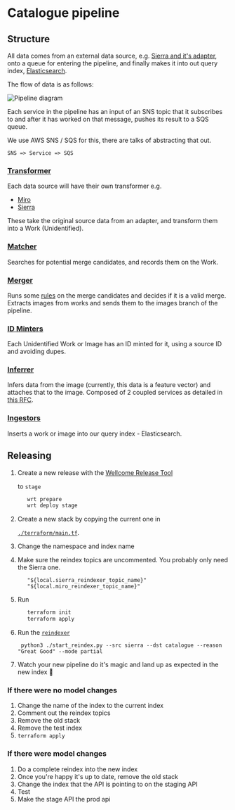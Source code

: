 # Catalogue pipeline

## Structure

All data comes from an external data source, e.g. [Sierra and it's adapter](sierra_adapter.md), onto a queue for entering the pipeline, and finally makes it into out query index, [Elasticsearch](https://www.elastic.co/products/elasticsearch).

The flow of data is as follows:

![Pipeline diagram](https://user-images.githubusercontent.com/4429247/80081224-914c6b00-854a-11ea-94e4-5d2618b7b6b1.png)

Each service in the pipeline has an input of an SNS topic that it subscribes to and after it has worked on that message, pushes its result to a SQS queue.

We use AWS SNS / SQS for this, there are talks of abstracting that out.

```text
SNS => Service => SQS
```

### [Transformer](https://github.com/wellcomecollection/catalogue/tree/864b998aae9ed3fe40515edfef061c7c7371f721/pipeline/transformer/README.md)

Each data source will have their own transformer e.g.

* [Miro](https://github.com/wellcomecollection/catalogue/tree/864b998aae9ed3fe40515edfef061c7c7371f721/pipeline/transformer/transformer_miro/README.md)
* [Sierra](https://github.com/wellcomecollection/catalogue/tree/864b998aae9ed3fe40515edfef061c7c7371f721/pipeline/transformer/transformer_sierra/README.md)

These take the original source data from an adapter, and transform them into a Work \(Unidentified\).

### [Matcher](https://github.com/wellcomecollection/catalogue/tree/864b998aae9ed3fe40515edfef061c7c7371f721/pipeline/matcher/README.md)

Searches for potential merge candidates, and records them on the Work.

### [Merger](https://github.com/wellcomecollection/catalogue/tree/864b998aae9ed3fe40515edfef061c7c7371f721/pipeline/merger/README.md)

Runs some [rules](https://github.com/wellcomecollection/catalogue/tree/864b998aae9ed3fe40515edfef061c7c7371f721/pipeline/merger/src/test/scala/uk/ac/wellcome/platform/merger/rules/README.md) on the merge candidates and decides if it is a valid merge. Extracts images from works and sends them to the images branch of the pipeline.

### [ID Minters](https://github.com/wellcomecollection/catalogue/tree/864b998aae9ed3fe40515edfef061c7c7371f721/pipeline/id_minter/README.md)

Each Unidentified Work or Image has an ID minted for it, using a source ID and avoiding dupes.

### [Inferrer](https://github.com/wellcomecollection/catalogue/tree/master/pipeline/inferrer)

Infers data from the image (currently, this data is a feature vector) and attaches that to the image. Composed of 2 coupled services as detailed in [this RFC](https://github.com/wellcomecollection/docs/tree/master/rfcs/021-data_science_in_the_pipeline).

### [Ingestors](https://github.com/wellcomecollection/catalogue/tree/864b998aae9ed3fe40515edfef061c7c7371f721/pipeline/ingestor/README.md)

Inserts a work or image into our query index - Elasticsearch.

## Releasing

1. Create a new release with the [Wellcome Release Tool](https://github.com/wellcometrust/dockerfiles/tree/master/release_tooling)

   to `stage`

   ```bash
      wrt prepare
      wrt deploy stage
   ```

2. Create a new stack by copying the current one in

   [`./terraform/main.tf`](https://github.com/wellcomecollection/catalogue/tree/864b998aae9ed3fe40515edfef061c7c7371f721/pipeline/%60./terraform/main.tf%60).

3. Change the namespace and index name
4. Make sure the reindex topics are uncommented. You probably only need the Sierra one.

   ```text
      "${local.sierra_reindexer_topic_name}"
      "${local.miro_reindexer_topic_name}"
   ```

5. Run

   ```bash
      terraform init
      terraform apply
   ```

6. Run the [`reindexer`](https://github.com/wellcomecollection/catalogue/tree/864b998aae9ed3fe40515edfef061c7c7371f721/reindexer/README.md)

   ```text
    python3 ./start_reindex.py --src sierra --dst catalogue --reason "Great Good" --mode partial
   ```

7. Watch your new pipeline do it's magic and land up as expected in the new index 🔮

### If there were no model changes

1. Change the name of the index to the current index
2. Comment out the reindex topics
3. Remove the old stack
4. Remove the test index
5. `terraform apply`

### If there were model changes

1. Do a complete reindex into the new index
2. Once you're happy it's up to date, remove the old stack
3. Change the index that the API is pointing to on the staging API
4. Test
5. Make the stage API the prod api

